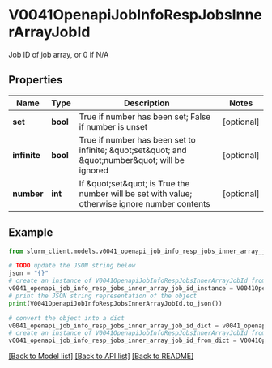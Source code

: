 # V0041OpenapiJobInfoRespJobsInnerArrayJobId

Job ID of job array, or 0 if N/A

## Properties

Name | Type | Description | Notes
------------ | ------------- | ------------- | -------------
**set** | **bool** | True if number has been set; False if number is unset | [optional] 
**infinite** | **bool** | True if number has been set to infinite; \&quot;set\&quot; and \&quot;number\&quot; will be ignored | [optional] 
**number** | **int** | If \&quot;set\&quot; is True the number will be set with value; otherwise ignore number contents | [optional] 

## Example

```python
from slurm_client.models.v0041_openapi_job_info_resp_jobs_inner_array_job_id import V0041OpenapiJobInfoRespJobsInnerArrayJobId

# TODO update the JSON string below
json = "{}"
# create an instance of V0041OpenapiJobInfoRespJobsInnerArrayJobId from a JSON string
v0041_openapi_job_info_resp_jobs_inner_array_job_id_instance = V0041OpenapiJobInfoRespJobsInnerArrayJobId.from_json(json)
# print the JSON string representation of the object
print(V0041OpenapiJobInfoRespJobsInnerArrayJobId.to_json())

# convert the object into a dict
v0041_openapi_job_info_resp_jobs_inner_array_job_id_dict = v0041_openapi_job_info_resp_jobs_inner_array_job_id_instance.to_dict()
# create an instance of V0041OpenapiJobInfoRespJobsInnerArrayJobId from a dict
v0041_openapi_job_info_resp_jobs_inner_array_job_id_from_dict = V0041OpenapiJobInfoRespJobsInnerArrayJobId.from_dict(v0041_openapi_job_info_resp_jobs_inner_array_job_id_dict)
```
[[Back to Model list]](../README.md#documentation-for-models) [[Back to API list]](../README.md#documentation-for-api-endpoints) [[Back to README]](../README.md)


